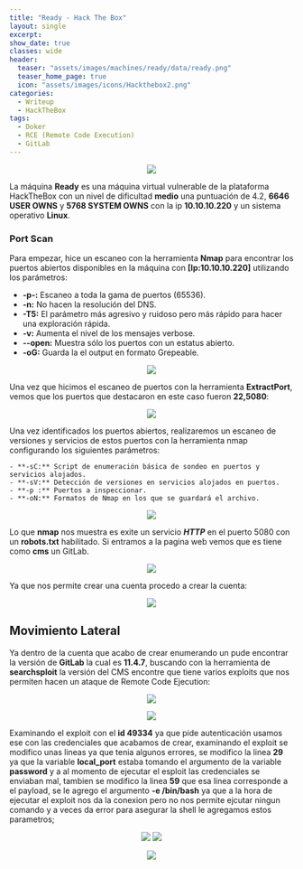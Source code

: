 ```yaml
---
title: "Ready - Hack The Box"
layout: single
excerpt:
show_date: true
classes: wide
header:
  teaser: "assets/images/machines/ready/data/ready.png"
  teaser_home_page: true
  icon: "assets/images/icons/Hackthebox2.png"
categories:
  - Writeup
  - HackTheBox
tags:
  - Doker
  - RCE (Remote Code Execution)
  - GitLab
---
```


<p align="center">
<img src="https://raw.githubusercontent.com/Wiinsad/winsad/master/assets/images/machines/ready/data/readyHTB.png">
</p>

La máquina **Ready** es una máquina virtual vulnerable de la plataforma HackTheBox con un nivel de dificultad **medio** una puntuación de 4.2, **6646 USER OWNS** y **5768 SYSTEM OWNS** con la ip **10.10.10.220** y un sistema operativo **Linux**.

### Port Scan

Para empezar, hice un escaneo con la herramienta **Nmap** para encontrar los puertos abiertos disponibles en la máquina con **[Ip:10.10.10.220]** utilizando los parámetros:
  - **-p-:**    Escaneo a toda la gama de puertos (65536).
  - **-n:**     No hacen la resolución del DNS.
  - **-T5:**    El parámetro más agresivo y ruidoso pero más rápido para hacer una exploración rápida.
  - **-v:**     Aumenta el nivel de los mensajes verbose.
  - **--open:** Muestra sólo los puertos con un estatus abierto.
  - **-oG:**    Guarda la el output en formato Grepeable.

  <p align="center">
  <img src="https://raw.githubusercontent.com/Wiinsad/winsad/master/assets/images/machines/ready/scan/scanPort.png">
  </p>

  Una vez que hicimos el escaneo de puertos con la herramienta **ExtractPort**, vemos que los puertos que destacaron en este caso fueron **22,5080**:

  <p align="center">
  <img src="https://raw.githubusercontent.com/Wiinsad/winsad/master/assets/images/machines/ready/scan/Ports.png">
  </p>

  Una vez identificados los puertos abiertos, realizaremos un escaneo de versiones y servicios de estos puertos con la herramienta nmap configurando los siguientes parámetros:

    - **-sC:** Script de enumeración básica de sondeo en puertos y servicios alojados.
    - **-sV:** Detección de versiones en servicios alojados en puertos.
    - **-p :** Puertos a inspeccionar.
    - **-oN:** Formatos de Nmap en los que se guardará el archivo.

  <p align="center">
  <img src="https://raw.githubusercontent.com/Wiinsad/winsad/master/assets/images/machines/ready/scan/PortServ.png">
  </p>

  Lo que **nmap** nos muestra es exite un servicio ***HTTP*** en el puerto 5080 con un **robots.txt** habilitado.
  Si entramos a la pagina web vemos que es tiene como **cms** un GitLab.

  <p align="center">
  <img src="https://raw.githubusercontent.com/Wiinsad/winsad/master/assets/images/machines/ready/scan/page.png">
  </p>

  Ya que nos permite crear una cuenta procedo a crear la cuenta:

  <p align="center">
  <img src="https://raw.githubusercontent.com/Wiinsad/winsad/master/assets/images/machines/ready/scan/pageLogin.png">
  </p>


## Movimiento Lateral

  Ya dentro de la cuenta que acabo de crear enumerando un pude encontrar la versión de **GitLab** la cual es **11.4.7**, buscando con la herramienta de **searchsploit** la versión del CMS encontre que tiene varios exploits que nos permiten hacen un ataque de Remote Code Ejecution:

  <p align="center">
  <img src="https://raw.githubusercontent.com/Wiinsad/winsad/master/assets/images/machines/ready/intrusion/version.png">
  </p>
  <p align="center">
  <img src="https://raw.githubusercontent.com/Wiinsad/winsad/master/assets/images/machines/ready/intrusion/searchsploit.png">
  </p>

  Examinando el exploit con el **id 49334** ya que pide autenticación usamos ese con las credenciales que acabamos de crear, examinando el exploit se modifico unas lineas ya que tenia algunos errores, se modifico la linea **29** ya que la variable **local_port** estaba tomando el argumento de la variable **password** y a al momento de ejecutar el esploit las credenciales se enviaban mal, tambien se modifico la linea **59** que esa linea corresponde a el payload, se le agrego el argumento **-e /bin/bash** ya que a la hora de ejecutar el exploit nos da la conexion pero no nos permite ejcutar ningun comando y a veces da error para asegurar la shell le agregamos estos parametros;

  <p align="center">
  <img src="https://raw.githubusercontent.com/Wiinsad/winsad/master/assets/images/machines/ready/intrusion/expModpa.png">
  <img src="https://raw.githubusercontent.com/Wiinsad/winsad/master/assets/images/machines/ready/intrusion/expModpb.png">
  </p>
  <p align="center">
  <img src="https://raw.githubusercontent.com/Wiinsad/winsad/master/assets/images/machines/ready/intrusion/expModB.png">
  </p>
